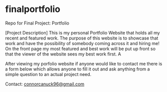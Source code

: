 # finalportfolio
Repo for Final Project: Portfolio

[Project Description] 
This is my personal Portfolio Website that holds all my recent and featured work. The purpose of this website is to showcase that work and have the possibility of somebody coming across it and hiring me! On the front page my most featured and best work will be put up front so that the viewer of the website sees my best work first. A

After viewing my porfolio website if anyone would like to contact me there is a form below which allows anyone to fill it out and ask anything from a simple question to an actual project need.

Contact: connorcanuck96@gmail.com
